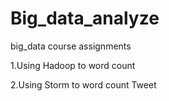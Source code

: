 # Big_data_analyze
big_data course assignments

1.Using Hadoop to word count

2.Using Storm to word count Tweet

